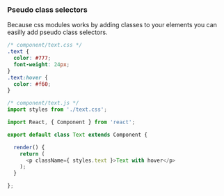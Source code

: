 ### Pseudo class selectors
Because css modules works by adding classes to your elements you can easilly add pseudo class selectors. 

```css
/* component/text.css */
.text {
  color: #777;
  font-weight: 24px;
}
.text:hover {
  color: #f60;
}
```
``` js
/* component/text.js */
import styles from './text.css';

import React, { Component } from 'react';

export default class Text extends Component {

  render() {
    return (
      <p className={ styles.text }>Text with hover</p>
    );
  }

};
```
